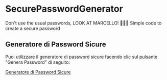 # SecurePasswordGenerator
Don't use the usual passwords, LOOK AT MARCELLO! 🤌🤌🤌 Simple code to create a secure password

## Generatore di Password Sicure

Puoi utilizzare il generatore di password sicure facendo clic sul pulsante "Genera Password" di seguito:

[Generatore di Password Sicure](https://<nome_utente>.github.io/<nome_repository>/index.html)
